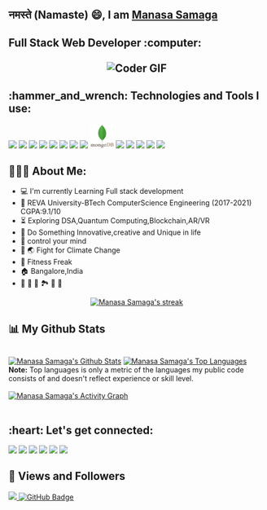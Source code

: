 ## नमस्ते (Namaste) 😄, I am [Manasa Samaga](https://github.com/manasasamaga)
<h2 align="left">
 <abc>
   Full Stack Web Developer :computer:<br>
  <br>
    <center><img src="https://media.giphy.com/media/L1R1tvI9svkIWwpVYr/giphy.gif" alt="Coder GIF" width="500"></center>
 </abc>
</h2> 

<h2 align="left">:hammer_and_wrench: Technologies and Tools I use:</h2>
<p align="left">
    <img src="https://img.icons8.com/color/48/000000/c-plus-plus-logo.png"/>
    <img src="https://img.icons8.com/color/48/000000/react-native.png"/> 
    <img src="https://img.icons8.com/color/48/000000/javascript.png"/>
    <img src="https://img.icons8.com/color/48/000000/html-5--v1.png"/>
    <img src="https://img.icons8.com/color/48/000000/css3.png"/>
    <img src="https://img.icons8.com/color/48/000000/bootstrap.png"/>
    <img src="https://img.icons8.com/color/48/000000/python.png"/>
    <img src="https://img.icons8.com/color/48/000000/nodejs.png"/>
    <img src="https://raw.githubusercontent.com/devicons/devicon/master/icons/mongodb/mongodb-original-wordmark.svg" alt="mongodb" width="48" height="48"/>
    <img src="https://img.icons8.com/color/48/000000/firebase.png"/>
    <img src="https://img.icons8.com/color/48/000000/git.png"/>
    <img src="https://img.icons8.com/color/48/000000/redux.png"/>
    <img src="https://img.icons8.com/color/48/000000/amazon-web-services.png"/>
    <img src="https://img.icons8.com/color/48/000000/opencv.png"/>
</p>

<h2 align="left">👨🏻‍💻 About Me:</h2>

- :computer: I'm currently Learning Full stack development
- 🏫 REVA University-BTech ComputerScience Engineering (2017-2021) CGPA:9.1/10
- :hourglass_flowing_sand:  Exploring DSA,Quantum Computing,Blockchain,AR/VR 
- 🎯 Do Something Innovative,creative and Unique in life
- 🧠 control your mind
- 🌳 🌏 Fight for Climate Change 
- 🏃 Fitness Freak
- 🏠 Bangalore,India 
- 💟 🎨 🎻 🏞️ 🎥 🎵 
 

<p align="center">
    <a href="https://github.com/manasasamagab/github-readme-streak-stats">
        <img title="🔥 Get streak stats for your profile at git.io/streak-stats" alt="Manasa Samaga's streak" src="https://github-readme-streak-stats.herokuapp.com/?user=manasasamagab&theme=black-ice&hide_border=true&stroke=0000&background=060A0CD0"/>
    </a>
</p>

## 📊 My Github Stats
  <br/>
    <a href="https://github.com/manasasamagab/github-readme-stats"><img alt="Manasa Samaga's Github Stats" src="https://github-readme-stats.vercel.app/api?username=manasasamagab&show_icons=true&count_private=true&theme=react&hide_border=true&bg_color=0D1117" /></a>
  <a href="https://github.com/manasasamagab/github-readme-stats"><img alt="Manasa Samaga's Top Languages" src="https://github-readme-stats.vercel.app/api/top-langs/?username=manasasamagab&langs_count=8&count_private=true&layout=compact&theme=react&hide_border=true&bg_color=0D1117" /></a>
  <br/>
  <b>Note:</b> Top languages is only a metric of the languages my public code consists of and doesn't reflect experience or skill level.
<br/>
<br/>
<a href="https://github.com/manasasamagab/github-readme-activity-graph"><img alt="Manasa Samaga's Activity Graph" src="https://activity-graph.herokuapp.com/graph?username=manasasamagab&bg_color=0D1117&color=5BCDEC&line=5BCDEC&point=FFFFFF&hide_border=true" /></a>
<br/>
<br/>


<h2 align="left">:heart: Let's get connected:</h2>
<p align="left">
<a href = "https://www.linkedin.com/in/manasasamaga/"><img src="https://img.icons8.com/fluent/48/000000/linkedin.png"/></a>
<a href = "https://twitter.com/ManasaSamaga"><img src="https://img.icons8.com/fluent/48/000000/twitter.png"/></a>
<a href = "https://www.instagram.com/manasa.samaga/"><img src="https://img.icons8.com/fluent/48/000000/instagram-new.png"/></a>
<a href = "https://www.facebook.com/manasasb"><img src="https://img.icons8.com/fluent/48/000000/facebook.png"/></a>
<a href = "manasasb17@gmail.com"><img src="https://img.icons8.com/fluency/48/000000/gmail-new.png"/></a>
<a href = "https://www.youtube.com/channel/UC-P3qeKxkXZg7o0bqG9wyeA"><img src="https://img.icons8.com/color/48/000000/youtube-play.png"/></a>

 
## 👀 Views and Followers
<a href="https://github.com/Meghna-DAS/github-profile-views-counter">
    <img src="https://komarev.com/ghpvc/?username=manasasamaga">
</a>
<a href="https://github.com/manasasamaga?tab=followers"><img src="https://img.shields.io/github/followers/manasasamaga?label=Followers&style=social" alt="GitHub Badge"></a>
